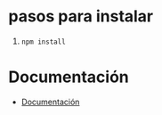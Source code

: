 # pasos para instalar
1. ```npm install```


# Documentación
-  [Documentación](https://documenter.getpostman.com/view/5760019/UVXqDXbm "Documentation") 